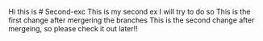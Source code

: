 Hi this is # Second-exc This is my second ex
I will try to do so
This is the first change after mergering the branches
This is the second change after mergeing, so please check it out later!!
